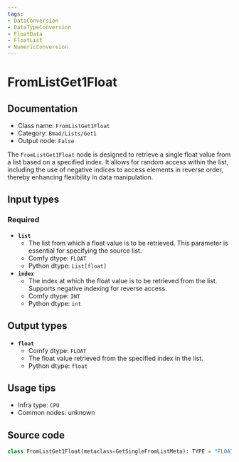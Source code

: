 ```yaml
---
tags:
- DataConversion
- DataTypeConversion
- FloatData
- FloatList
- NumericConversion
---
```


# FromListGet1Float
## Documentation
- Class name: `FromListGet1Float`
- Category: `Bmad/Lists/Get1`
- Output node: `False`

The `FromListGet1Float` node is designed to retrieve a single float value from a list based on a specified index. It allows for random access within the list, including the use of negative indices to access elements in reverse order, thereby enhancing flexibility in data manipulation.
## Input types
### Required
- **`list`**
    - The list from which a float value is to be retrieved. This parameter is essential for specifying the source list.
    - Comfy dtype: `FLOAT`
    - Python dtype: `List[float]`
- **`index`**
    - The index at which the float value is to be retrieved from the list. Supports negative indexing for reverse access.
    - Comfy dtype: `INT`
    - Python dtype: `int`
## Output types
- **`float`**
    - Comfy dtype: `FLOAT`
    - The float value retrieved from the specified index in the list.
    - Python dtype: `float`
## Usage tips
- Infra type: `CPU`
- Common nodes: unknown


## Source code
```python
class FromListGet1Float(metaclass=GetSingleFromListMeta): TYPE = "FLOAT"

```
